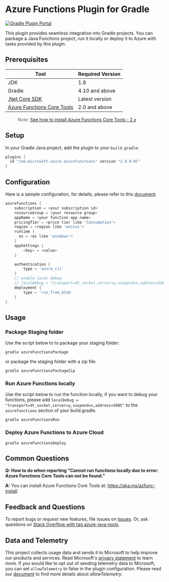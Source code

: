 # Azure Functions Plugin for Gradle
[![Gradle Plugin Portal](https://img.shields.io/maven-metadata/v.svg?colorB=007ec6&label=Azure+Functions+Plugin+for+Gradle&metadataUrl=https%3A%2F%2Fplugins.gradle.org%2Fm2%2Fcom%2Fmicrosoft%2Fazure%2Fazure-functions-gradle-plugin%2Fmaven-metadata.xml)](https://plugins.gradle.org/plugin/com.microsoft.azure.azurefunctions)

This plugin provides seamless integration into Gradle projects. You can package a Java Functions project, run it locally or deploy it to Azure with tasks provided by this plugin.

## Prerequisites

Tool | Required Version
---|---
JDK | 1.8
Gradle | 4.10 and above
[.Net Core SDK](https://www.microsoft.com/net/core) | Latest version
[Azure Functions Core Tools](https://www.npmjs.com/package/azure-functions-core-tools) | 2.0 and above
>Note: [See how to install Azure Functions Core Tools - 2.x](https://aka.ms/azfunc-install)


## Setup
In your Gradle Java project, add the plugin to your `build.gradle`:
```groovy
plugins {
  id "com.microsoft.azure.azurefunctions" version "1.0.0-RC"
}
```

## Configuration
Here is a sample configuration, for details, please refer to this [document](https://github.com/microsoft/azure-gradle-plugins/wiki/Configuration).
```groovy 
azurefunctions {
    subscription = <your subscription id>
    resourceGroup = <your resource group>
    appName = <your function app name>
    pricingTier = <price tier like 'Consumption'>
    region = <region like 'westus'>
    runtime {
      os = <os like 'windows'>
    }
    appSettings {
        <key> = <value>
    }

    authentication {
        type = 'azure_cli' 
    }
    // enable local debug 
    // localDebug = "transport=dt_socket,server=y,suspend=n,address=5005"
    deployment {
        type = 'run_from_blob'
    }
}
```

## Usage

### Package Staging folder
Use the script below to  to package your staging folder:

```shell
gradle azureFunctionsPackage
```
or package the staging folder with a zip file:

```shell
gradle azureFunctionsPackageZip
```
### Run Azure Functions locally
Use the script below to run the function locally, if you want to debug your functions, please add `localDebug = "transport=dt_socket,server=y,suspend=n,address=5005"` to the `azurefunctions` section of your build.gradle.

```shell
gradle azureFunctionsRun
```
### Deploy Azure Functions to Azure Cloud
```shell
gradle azureFunctionsDeploy
```

## Common Questions
**Q: How to do when reporting "Cannot run functions locally due to error: Azure Functions Core Tools can not be found."**

**A:** You can install Azure Functions Core Tools at: https://aka.ms/azfunc-install

## Feedback and Questions
To report bugs or request new features, file issues on [Issues](https://github.com/microsoft/azure-gradle-plugins/issues). Or, ask questions on [Stack Overflow with tag azure-java-tools](https://stackoverflow.com/questions/tagged/azure-java-tools).

## Data and Telemetry
This project collects usage data and sends it to Microsoft to help improve our products and services.
Read Microsoft's [privacy statement](https://privacy.microsoft.com/en-us/privacystatement) to learn more.
If you would like to opt out of sending telemetry data to Microsoft, you can set `allowTelemetry` to false in the plugin configuration.
Please read our [document](https://github.com/microsoft/azure-gradle-plugins/wiki/Configuration) to find more details about *allowTelemetry*.
